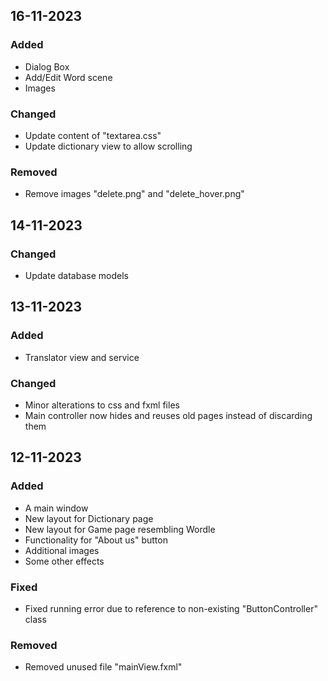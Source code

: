 ## 16-11-2023

### Added

* Dialog Box
* Add/Edit Word scene
* Images

### Changed

* Update content of "textarea.css"
* Update dictionary view to allow scrolling

### Removed

* Remove images "delete.png" and "delete_hover.png"

## 14-11-2023

### Changed

* Update database models

## 13-11-2023

### Added

* Translator view and service

### Changed

* Minor alterations to css and fxml files
* Main controller now hides and reuses old pages instead of discarding them

## 12-11-2023

### Added

* A main window
* New layout for Dictionary page
* New layout for Game page resembling Wordle
* Functionality for "About us" button
* Additional images
* Some other effects

### Fixed

* Fixed running error due to reference to non-existing "ButtonController" class

### Removed

* Removed unused file "mainView.fxml"
